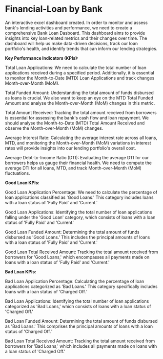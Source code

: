 # Financial-Loan by Bank
An interactive excel dashboard created. In order to monitor and assess bank's lending activities and performance, we need to create a comprehensive Bank Loan Dasboard. This dashboard aims to provide insights into key loan-related metrics and their changes over time. The dashboard will help us make data-driven decisions, track our loan portfolio's health, and identify trends that can inform our lending strategies.

**Key Performance Indicators (KPIs):**

Total Loan Applications: We need to calculate the total number of loan applications received during a specified period. Additionally, it is essential to monitor the Month-to-Date (MTD) Loan Applications and track changes Month-over-Month (MoM).

Total Funded Amount: Understanding the total amount of funds disbursed as loans is crucial. We also want to keep an eye on the MTD Total Funded Amount and analyse the Month-over-Month (MoM) changes in this metric.

Total Amount Received: Tracking the total amount received from borrowers is essential for assessing the bank's cash flow and loan repayment. We should analyse the Month-to-Date (MTD) Total Amount Received and observe the Month-over-Month (MoM) changes.

Average Interest Rate: Calculating the average interest rate across all loans, MTD, and monitoring the Month-over-Month (MoM) variations in interest rates will provide insights into our lending portfolio's overall cost.

Average Debt-to-Income Ratio (DTI): Evaluating the average DTI for our borrowers helps us gauge their financial health. We need to compute the average DTI for all loans, MTD, and track Month-over-Month (MoM) fluctuations.

**Good Loan KPIs:**

Good Loan Application Percentage: We need to calculate the percentage of loan applications classified as 'Good Loans.' This category includes loans with a loan status of 'Fully Paid' and 'Current.'

Good Loan Applications: Identifying the total number of loan applications falling under the 'Good Loan' category, which consists of loans with a loan status of 'Fully Paid' and 'Current.'

Good Loan Funded Amount: Determining the total amount of funds disbursed as 'Good Loans.' This includes the principal amounts of loans with a loan status of 'Fully Paid' and 'Current.'

Good Loan Total Received Amount: Tracking the total amount received from borrowers for 'Good Loans,' which encompasses all payments made on loans with a loan status of 'Fully Paid' and 'Current.'

**Bad Loan KPIs:**

Bad Loan Application Percentage: Calculating the percentage of loan applications categorized as 'Bad Loans.' This category specifically includes loans with a loan status of 'Charged Off.'

Bad Loan Applications: Identifying the total number of loan applications categorized as 'Bad Loans,' which consists of loans with a loan status of 'Charged Off.'

Bad Loan Funded Amount: Determining the total amount of funds disbursed as 'Bad Loans.' This comprises the principal amounts of loans with a loan status of 'Charged Off.'

Bad Loan Total Received Amount: Tracking the total amount received from borrowers for 'Bad Loans,' which includes all payments made on loans with a loan status of 'Charged Off.'



